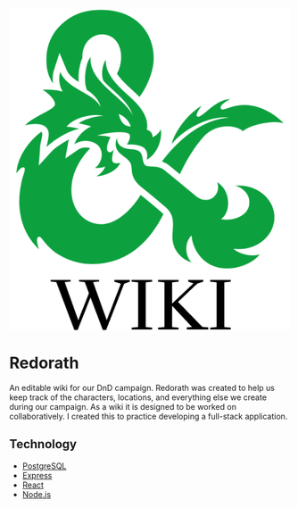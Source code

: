 <p align="center">
<img src="https://raw.githubusercontent.com/MadhavRKumar/dnd-wiki/master/client/src/components/logo.png" />
</p>

# Redorath

An editable wiki for our DnD campaign.  Redorath was created to help us keep track of the characters, locations, and everything else we create during our campaign.  As a wiki it is designed to be worked on collaboratively.  I created this to practice developing a full-stack application.

## Technology
* [PostgreSQL](https://www.postgresql.org/)
* [Express](https://expressjs.com/)
* [React](https://reactjs.org/)
* [Node.js](https://nodejs.org/)
